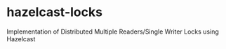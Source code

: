 hazelcast-locks
===============

Implementation of Distributed Multiple Readers/Single Writer Locks using Hazelcast
